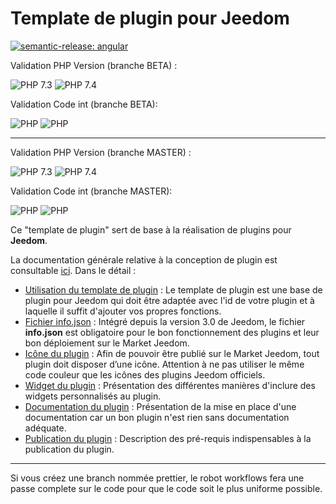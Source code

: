 # Template de plugin pour Jeedom

[![semantic-release: angular](https://img.shields.io/badge/semantic--release-angular-e10079?logo=semantic-release)](https://github.com/semantic-release/semantic-release)

Validation PHP Version (branche BETA) :

![PHP 7.3](https://github.com/jeedom/plugin-template/actions/workflows/lint_Php73.yml/badge.svg?branch=beta)
![PHP 7.4](https://github.com/jeedom/plugin-template/actions/workflows/lint_Php74.yml/badge.svg?branch=beta)

Validation Code int (branche BETA):

![PHP](https://github.com/jeedom/plugin-template/actions/workflows/php.yml/badge.svg?branch=beta)
![PHP](https://github.com/jeedom/plugin-template/actions/workflows/codeLintGlobal.yml/badge.svg?branch=beta)


--------
Validation PHP Version (branche MASTER) :

![PHP 7.3](https://github.com/jeedom/plugin-template/actions/workflows/lint_Php73.yml/badge.svg?branch=master)
![PHP 7.4](https://github.com/jeedom/plugin-template/actions/workflows/lint_Php74.yml/badge.svg?branch=master)

Validation Code int (branche MASTER):

![PHP](https://github.com/jeedom/plugin-template/actions/workflows/php.yml/badge.svg?branch=master)
![PHP](https://github.com/jeedom/plugin-template/actions/workflows/codeLintGlobal.yml/badge.svg?branch=master)

Ce "template de plugin" sert de base à la réalisation de plugins pour **Jeedom**.

La documentation générale relative à la conception de plugin est consultable [ici](https://doc.jeedom.com/fr_FR/dev/). Dans le détail :   
* [Utilisation du template de plugin](https://doc.jeedom.com/fr_FR/dev/plugin_template) : Le template de plugin est une base de plugin pour Jeedom qui doit être adaptée avec l'id de votre plugin et à laquelle il suffit d'ajouter vos propres fonctions. 
* [Fichier info.json](https://doc.jeedom.com/fr_FR/dev/structure_info_json) : Intégré depuis la version 3.0 de Jeedom, le fichier **info.json** est obligatoire pour le bon fonctionnement des plugins et leur bon déploiement sur le Market Jeedom.
* [Icône du plugin](https://doc.jeedom.com/fr_FR/dev/Icone_de_plugin) : Afin de pouvoir être publié sur le Market Jeedom, tout plugin doit disposer d’une icône. Attention à ne pas utiliser le même code couleur que les icônes des plugins Jeedom officiels.
* [Widget du plugin](https://doc.jeedom.com/fr_FR/dev/widget_plugin) : Présentation des différentes manières d'inclure des widgets personnalisés au plugin.
* [Documentation du plugin](https://doc.jeedom.com/fr_FR/dev/documentation_plugin) : Présentation de la mise en place d'une documentation car un bon plugin n'est rien sans documentation adéquate.
* [Publication du plugin](https://doc.jeedom.com/fr_FR/dev/publication_plugin) : Description des pré-requis indispensables à la publication du plugin.

---
Si vous créez une branch nommée prettier, le robot workflows fera une passe complete sur le code pour que le code soit le plus uniforme possible.
